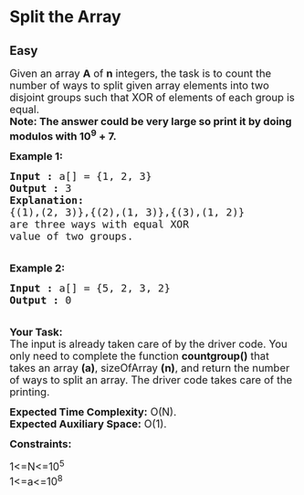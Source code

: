 # Split the Array
## Easy
<div class="problems_problem_content__Xm_eO"><p><span style="font-size:18px">Given an array <strong>A</strong> of <strong>n</strong> integers, the task is to count the number of ways to split given array elements into two disjoint groups such that XOR of elements of each group is equal.<br>
<strong>Note: The answer could be very large so print it by doing modulos with 10<sup>9</sup>&nbsp;+ 7.</strong>&nbsp;</span></p>

<p><span style="font-size:18px"><strong>Example 1:</strong></span></p>

<pre><span style="font-size:18px"><strong>Input :</strong> a[] = {1, 2, 3}
<strong>Output :</strong> 3
<strong>Explanation:
</strong>{(1),(2, 3)},{(2),(1, 3)},{(3),(1, 2)}
are three ways with equal XOR
value of two groups.

</span></pre>

<p><span style="font-size:18px"><strong>Example 2:</strong></span></p>

<pre><span style="font-size:18px"><strong>Input :</strong> a[] = {5, 2, 3, 2}
<strong>Output :</strong> 0

</span></pre>

<p><span style="font-size:18px"><strong>Your Task:</strong><br>
The input is already taken care of by the driver code. You only need to complete the function <strong>countgroup()</strong> that takes an array <strong>(a)</strong>, sizeOfArray <strong>(n)</strong>, and return the number of ways to split an array. The driver code takes care of the printing.</span></p>

<p><span style="font-size:18px"><strong>Expected Time Complexity:</strong>&nbsp;O(N).<br>
<strong>Expected Auxiliary Space:</strong>&nbsp;O(1).</span></p>

<p><span style="font-size:18px"><strong>Constraints:</strong></span></p>

<p><span style="font-size:18px">1&lt;=N&lt;=10<sup>5</sup><br>
1&lt;=a&lt;=10<sup>8</sup></span></p>

<p>&nbsp;</p>
</div>